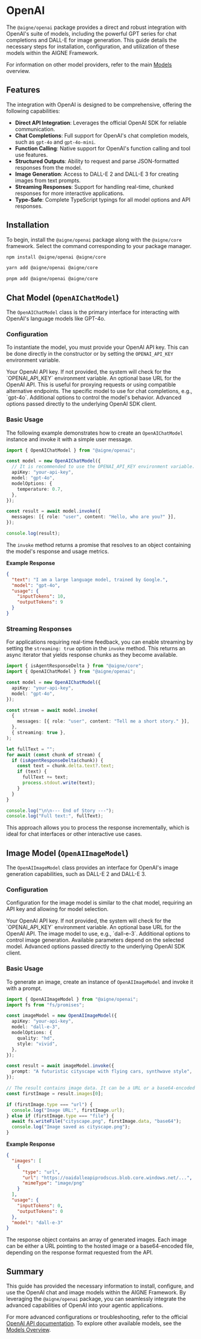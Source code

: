 # OpenAI

The `@aigne/openai` package provides a direct and robust integration with OpenAI's suite of models, including the powerful GPT series for chat completions and DALL-E for image generation. This guide details the necessary steps for installation, configuration, and utilization of these models within the AIGNE Framework.

For information on other model providers, refer to the main [Models](./models.md) overview.

## Features

The integration with OpenAI is designed to be comprehensive, offering the following capabilities:

*   **Direct API Integration**: Leverages the official OpenAI SDK for reliable communication.
*   **Chat Completions**: Full support for OpenAI's chat completion models, such as `gpt-4o` and `gpt-4o-mini`.
*   **Function Calling**: Native support for OpenAI's function calling and tool use features.
*   **Structured Outputs**: Ability to request and parse JSON-formatted responses from the model.
*   **Image Generation**: Access to DALL-E 2 and DALL-E 3 for creating images from text prompts.
*   **Streaming Responses**: Support for handling real-time, chunked responses for more interactive applications.
*   **Type-Safe**: Complete TypeScript typings for all model options and API responses.

## Installation

To begin, install the `@aigne/openai` package along with the `@aigne/core` framework. Select the command corresponding to your package manager.

```bash icon=npm install @aigne/openai @aigne/core
npm install @aigne/openai @aigne/core
```

```bash icon=yarn add @aigne/openai @aigne/core
yarn add @aigne/openai @aigne/core
```

```bash icon=pnpm add @aigne/openai @aigne/core
pnpm add @aigne/openai @aigne/core
```

## Chat Model (`OpenAIChatModel`)

The `OpenAIChatModel` class is the primary interface for interacting with OpenAI's language models like GPT-4o.

### Configuration

To instantiate the model, you must provide your OpenAI API key. This can be done directly in the constructor or by setting the `OPENAI_API_KEY` environment variable.

<x-field-group>
  <x-field data-name="apiKey" data-type="string" data-required="false">
    <x-field-desc markdown>Your OpenAI API key. If not provided, the system will check for the `OPENAI_API_KEY` environment variable.</x-field-desc>
  </x-field>
  <x-field data-name="baseURL" data-type="string" data-required="false">
    <x-field-desc markdown>An optional base URL for the OpenAI API. This is useful for proxying requests or using compatible alternative endpoints.</x-field-desc>
  </x-field>
  <x-field data-name="model" data-type="string" data-default="gpt-4o-mini" data-required="false">
    <x-field-desc markdown>The specific model to use for chat completions, e.g., `gpt-4o`.</x-field-desc>
  </x-field>
  <x-field data-name="modelOptions" data-type="object" data-required="false">
    <x-field-desc markdown>Additional options to control the model's behavior.</x-field-desc>
    <x-field data-name="temperature" data-type="number" data-required="false" data-desc="Controls randomness. Lower values make the model more deterministic."></x-field>
    <x-field data-name="topP" data-type="number" data-required="false" data-desc="Nucleus sampling parameter."></x-field>
    <x-field data-name="frequencyPenalty" data-type="number" data-required="false" data-desc="Penalizes new tokens based on their existing frequency."></x-field>
    <x-field data-name="presencePenalty" data-type="number" data-required="false" data-desc="Penalizes new tokens based on whether they appear in the text so far."></x-field>
    <x-field data-name="parallelToolCalls" data-type="boolean" data-default="true" data-required="false" data-desc="Determines if the model can call multiple tools in parallel."></x-field>
  </x-field>
  <x-field data-name="clientOptions" data-type="object" data-required="false">
    <x-field-desc markdown>Advanced options passed directly to the underlying OpenAI SDK client.</x-field-desc>
  </x-field>
</x-field-group>

### Basic Usage

The following example demonstrates how to create an `OpenAIChatModel` instance and invoke it with a simple user message.

```typescript Basic Chat Completion icon=logos:typescript
import { OpenAIChatModel } from "@aigne/openai";

const model = new OpenAIChatModel({
  // It is recommended to use the OPENAI_API_KEY environment variable.
  apiKey: "your-api-key", 
  model: "gpt-4o",
  modelOptions: {
    temperature: 0.7,
  },
});

const result = await model.invoke({
  messages: [{ role: "user", content: "Hello, who are you?" }],
});

console.log(result);
```

The `invoke` method returns a promise that resolves to an object containing the model's response and usage metrics.

**Example Response**
```json
{
  "text": "I am a large language model, trained by Google.",
  "model": "gpt-4o",
  "usage": {
    "inputTokens": 10,
    "outputTokens": 9
  }
}
```

### Streaming Responses

For applications requiring real-time feedback, you can enable streaming by setting the `streaming: true` option in the `invoke` method. This returns an async iterator that yields response chunks as they become available.

```typescript Streaming Chat Response icon=logos:typescript
import { isAgentResponseDelta } from "@aigne/core";
import { OpenAIChatModel } from "@aigne/openai";

const model = new OpenAIChatModel({
  apiKey: "your-api-key",
  model: "gpt-4o",
});

const stream = await model.invoke(
  {
    messages: [{ role: "user", content: "Tell me a short story." }],
  },
  { streaming: true },
);

let fullText = "";
for await (const chunk of stream) {
  if (isAgentResponseDelta(chunk)) {
    const text = chunk.delta.text?.text;
    if (text) {
      fullText += text;
      process.stdout.write(text);
    }
  }
}

console.log("\n\n--- End of Story ---");
console.log("Full text:", fullText);
```

This approach allows you to process the response incrementally, which is ideal for chat interfaces or other interactive use cases.

## Image Model (`OpenAIImageModel`)

The `OpenAIImageModel` class provides an interface for OpenAI's image generation capabilities, such as DALL-E 2 and DALL-E 3.

### Configuration

Configuration for the image model is similar to the chat model, requiring an API key and allowing for model selection.

<x-field-group>
  <x-field data-name="apiKey" data-type="string" data-required="false">
    <x-field-desc markdown>Your OpenAI API key. If not provided, the system will check for the `OPENAI_API_KEY` environment variable.</x-field-desc>
  </x-field>
  <x-field data-name="baseURL" data-type="string" data-required="false">
    <x-field-desc markdown>An optional base URL for the OpenAI API.</x-field-desc>
  </x-field>
  <x-field data-name="model" data-type="string" data-default="dall-e-2" data-required="false">
    <x-field-desc markdown>The image model to use, e.g., `dall-e-3`.</x-field-desc>
  </x-field>
  <x-field data-name="modelOptions" data-type="object" data-required="false">
    <x-field-desc markdown>Additional options to control image generation. Available parameters depend on the selected model.</x-field-desc>
    <x-field data-name="size" data-type="string" data-required="false" data-desc="The desired dimensions of the generated image (e.g., '1024x1024')."></x-field>
    <x-field data-name="quality" data-type="string" data-required="false" data-desc="The quality of the image, 'standard' or 'hd' (DALL-E 3 only)."></x-field>
    <x-field data-name="style" data-type="string" data-required="false" data-desc="The style of the generated images, 'vivid' or 'natural' (DALL-E 3 only)."></x-field>
    <x-field data-name="n" data-type="number" data-required="false" data-desc="The number of images to generate."></x-field>
  </x-field>
  <x-field data-name="clientOptions" data-type="object" data-required="false">
    <x-field-desc markdown>Advanced options passed directly to the underlying OpenAI SDK client.</x-field-desc>
  </x-field>
</x-field-group>

### Basic Usage

To generate an image, create an instance of `OpenAIImageModel` and invoke it with a prompt.

```typescript Image Generation icon=logos:typescript
import { OpenAIImageModel } from "@aigne/openai";
import fs from "fs/promises";

const imageModel = new OpenAIImageModel({
  apiKey: "your-api-key",
  model: "dall-e-3",
  modelOptions: {
    quality: "hd",
    style: "vivid",
  },
});

const result = await imageModel.invoke({
  prompt: "A futuristic cityscape with flying cars, synthwave style",
});

// The result contains image data. It can be a URL or a base64-encoded string.
const firstImage = result.images[0];

if (firstImage.type === "url") {
  console.log("Image URL:", firstImage.url);
} else if (firstImage.type === "file") {
  await fs.writeFile("cityscape.png", firstImage.data, "base64");
  console.log("Image saved as cityscape.png");
}
```

**Example Response**
```json
{
  "images": [
    {
      "type": "url",
      "url": "https://oaidalleapiprodscus.blob.core.windows.net/...",
      "mimeType": "image/png"
    }
  ],
  "usage": {
    "inputTokens": 0,
    "outputTokens": 0
  },
  "model": "dall-e-3"
}
```

The response object contains an array of generated images. Each image can be either a URL pointing to the hosted image or a base64-encoded file, depending on the response format requested from the API.

## Summary

This guide has provided the necessary information to install, configure, and use the OpenAI chat and image models within the AIGNE Framework. By leveraging the `@aigne/openai` package, you can seamlessly integrate the advanced capabilities of OpenAI into your agentic applications.

For more advanced configurations or troubleshooting, refer to the official [OpenAI API documentation](https://platform.openai.com/docs/api-reference). To explore other available models, see the [Models Overview](./models-overview.md).